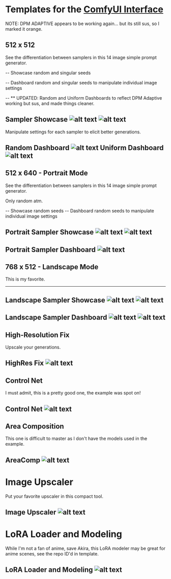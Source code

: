 # Templates for the [ComfyUI Interface](https://github.com/comfyanonymous/ComfyUI)

NOTE: DPM ADAPTIVE appears to be working again... but its still sus, so I marked it orange.

## 512 x 512

See the differentiation between samplers in this 14 image simple prompt generator.

-- Showcase random and singular seeds

-- Dashboard random and singular seeds to manipulate individual image settings

-- ** UPDATED: Random and Uniform Dashboards to reflect DPM Adaptive working but sus, and made things cleaner.

Sampler Showcase
![alt text](https://github.com/atlasunified/Templates-ComfyUI-/blob/main/512x512/images/5125122.PNG)
![alt text](https://github.com/atlasunified/Templates-ComfyUI-/blob/main/512x512/images/5125121.PNG)
-----

Manipulate settings for each sampler to elicit better generations.

Random Dashboard
![alt text](https://github.com/atlasunified/Templates-ComfyUI-/blob/main/512x512/images/512x512-random-dash.PNG)
Uniform Dashboard
![alt text](https://github.com/atlasunified/Templates-ComfyUI-/blob/main/512x512/images/512x512-uniform-dash.PNG)
-----
## 512 x 640 - Portrait Mode

See the differentiation between samplers in this 14 image simple prompt generator.

Only random atm.

-- Showcase random seeds
-- Dashboard random seeds to manipulate individual image settings

Portrait Sampler Showcase
![alt text](https://github.com/atlasunified/Templates-ComfyUI-/blob/main/512X640/images/512640.PNG)
![alt text](https://github.com/atlasunified/Templates-ComfyUI-/blob/main/512X640/images/5126402.PNG)
-----
Portrait Sampler Dashboard
![alt text](https://github.com/atlasunified/Templates-ComfyUI-/blob/main/512X640/images/51640dash.PNG)
-----
## 768 x 512 - Landscape Mode

This is my favorite.

-----
Landscape Sampler Showcase
![alt text](https://github.com/atlasunified/Templates-ComfyUI-/blob/main/768x512/images/uniform%20showcase.PNG)
![alt text](https://github.com/atlasunified/Templates-ComfyUI-/blob/main/768x512/images/random%20showcase.PNG)
-----
Landscape Sampler Dashboard
![alt text](https://github.com/atlasunified/Templates-ComfyUI-/blob/main/768x512/images/uniform%20dash.PNG)
![alt text](https://github.com/atlasunified/Templates-ComfyUI-/blob/main/768x512/images/random%20dash.PNG)
-----
## High-Resolution Fix

Upscale your generations.

HighRes Fix
![alt text](https://github.com/atlasunified/Templates-ComfyUI-/blob/main/Hi-Res%20Fix/images/high-res.PNG)
-----
## Control Net

I must admit, this is a pretty good one, the example was spot on!

Control Net
![alt text](https://github.com/atlasunified/Templates-ComfyUI-/blob/main/Control%20Net/images/controlnet.PNG)
-----
## Area Composition

This one is difficult to master as I don't have the models used in the example.

AreaComp
![alt text](https://github.com/atlasunified/Templates-ComfyUI-/blob/main/Area%20Composition/images/AreaComp.PNG)
-----
# Image Upscaler

Put your favorite upscaler in this compact tool.

Image Upscaler
![alt text](https://github.com/atlasunified/Templates-ComfyUI-/blob/main/image-upscaler/images/image-upscaler.PNG)
-----
# LoRA Loader and Modeling

While I'm not a fan of anime, save Akira, this LoRA modeler may be great for anime scenes, see the repo ID'd in template.

LoRA Loader and Modeling
![alt text](https://github.com/atlasunified/Templates-ComfyUI-/blob/main/lora-loader/images/lora-loader.PNG)
-----
